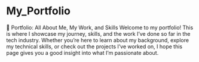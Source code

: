 # My_Portfolio
💼 Portfolio: All About Me, My Work, and Skills
Welcome to my portfolio! This is where I showcase my journey, skills, and the work I’ve done so far in the tech industry. Whether you’re here to learn about my background, explore my technical skills, or check out the projects I’ve worked on, I hope this page gives you a good insight into what I’m passionate about.
